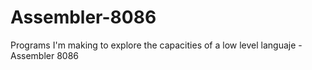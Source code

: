 # Assembler-8086
Programs I'm making to explore the capacities of a low level languaje - Assembler 8086
